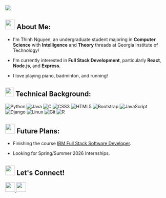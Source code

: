 <img src="https://capsule-render.vercel.app/api?type=venom&theme=gruvbox_light&height=300&section=header&text=Hello%20there!&fontSize=90" margin="auto"/>

## <img src="https://cdn1.iconfinder.com/data/icons/hand-gestures-color/128/hand-wave-y-1024.png" width="30px" height="30px"> About Me:

- I'm Thinh Nguyen, an undergraduate student majoring in **Computer Science** with **Intelligence** and **Theory** threads at Georgia Institute of Technology!
  
- I'm currently interested in **Full Stack Development**, particularly **React**, **Node.js**, and **Express**.
  
- I love playing piano, badminton, and running!

## <img src="https://cdn0.iconfinder.com/data/icons/computer-networking/60/repair_instrument_icon_technical_service_screwdriver_wrench_spanner_tools-512.png" width="27px" height="27px" /> Technical Background: 

![Python](https://img.shields.io/badge/python-3670A0?style=for-the-badge&logo=python&logoColor=ffdd54&color=black)
![Java](https://img.shields.io/badge/java-%23ED8B00.svg?style=for-the-badge&logo=openjdk&logoColor=white&color=black)
![C](https://img.shields.io/badge/c-%2300599C.svg?style=for-the-badge&logo=c&logoColor=white&color=black)
![CSS3](https://img.shields.io/badge/css3-%231572B6.svg?style=for-the-badge&logo=css3&logoColor=white&color=black)
![HTML5](https://img.shields.io/badge/html5-%23E34F26.svg?style=for-the-badge&logo=html5&logoColor=white&color=black)
![Bootstrap](https://img.shields.io/badge/bootstrap-%238511FA.svg?style=for-the-badge&logo=bootstrap&logoColor=white&color=black)
![JavaScript](https://img.shields.io/badge/javascript-%23323330.svg?style=for-the-badge&logo=javascript&logoColor=%23F7DF1E&color=black)
![Django](https://img.shields.io/badge/django-%23092E20.svg?style=for-the-badge&logo=django&logoColor=white&color=black)
![Linux](https://img.shields.io/badge/Linux-FCC624?style=for-the-badge&logo=linux&logoColor=black&color=black)
![Git](https://img.shields.io/badge/git-%23F05033.svg?style=for-the-badge&logo=git&logoColor=white&color=black)
![R](https://img.shields.io/badge/r-%23276DC3.svg?style=for-the-badge&logo=r&logoColor=white&color=black)

## <img src="https://cdn2.iconfinder.com/data/icons/future-planning-3/64/plan_time_management_future_target_objective-512.png" width="30px" height="30px" /> Future Plans:

- Finishing the course [IBM Full Stack Software Developer](https://www.coursera.org/professional-certificates/ibm-full-stack-cloud-developer).
  
- Looking for Spring/Summer 2026 Internships.

## <img src="https://cdn1.iconfinder.com/data/icons/icons-for-a-site-1/64/advantage_teamwork-512.png" width="30px" height="30px"> Let's Connect!

<a href="https://www.linkedin.com/in/thinh-nguyen-025558285/"> 
  <img src="https://cdn2.iconfinder.com/data/icons/social-media-2285/512/1_Linkedin_unofficial_colored_svg-1024.png" width="30px" height="30px"/>
</a> 

<a href="mailto: tnguyen831@gatech.edu">
  <img src="https://cdn4.iconfinder.com/data/icons/social-media-logos-6/512/74-outlook-512.png" width="30px" height="30px"/>
</a>


